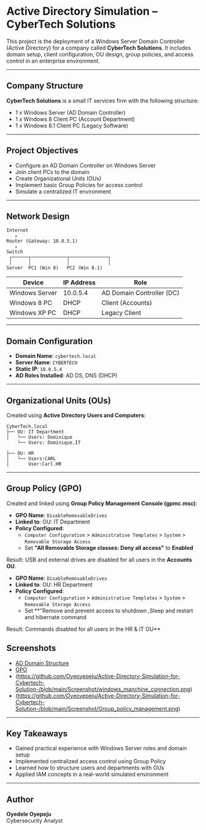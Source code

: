 
# Active Directory Simulation – CyberTech Solutions

This project is the deployment of a Windows Server Domain Controller (Active Directory) for a company called **CyberTech Solutions**. It includes domain setup, client configuration, OU design, group policies, and access control in an enterprise environment.

---

## Company Structure

**CyberTech Solutions** is a small IT services firm with the following structure:

- 1 x Windows Server (AD Domain Controller)
- 1 x Windows 8 Client PC (Account Department)
- 1 x Windows 8.1 Client PC (Legacy Software)

---

## Project Objectives

- Configure an AD Domain Controller on Windows Server
- Join client PCs to the domain
- Create Organizational Units (OUs)
- Implement basic Group Policies for access control
- Simulate a centralized IT environment

---

## Network Design

```
Internet
   ↓
Router (Gateway: 10.0.5.1)
   ↓
Switch
 ┌──────┬─────────────┬──────────────┐
 │      │             │              │
Server  PC1 (Win 8)   PC2 (Win 8.1)
```

| Device        | IP Address      | Role                        |
|---------------|----------------|-----------------------------|
| Windows Server| 10.0.5.4  | AD Domain Controller (DC)   |
| Windows 8 PC  | DHCP    | Client (Accounts)           |
| Windows XP PC | DHCP    | Legacy Client               |

---

## Domain Configuration

- **Domain Name**: `cybertech.local`
- **Server Name**: `CYBERTECH`
- **Static IP**: `10.0.5.4`
- **AD Roles Installed**: AD DS, DNS (DHCP)

---

## Organizational Units (OUs)

Created using **Active Directory Users and Computers**:

```
CyberTech.local
├── OU: IT Department
│   └── Users: Dominique
    └── Users: Dominique.IT

├── OU: HR
│   └── Users:CARL
|       User:Carl.HR
```

---

## Group Policy (GPO)

Created and linked using **Group Policy Management Console (gpmc.msc)**:

- **GPO Name**: `DisableRemovableDrives`
- **Linked to**: OU: IT Department
- **Policy Configured**:
  - `Computer Configuration` > `Administrative Templates` > `System` > `Removable Storage Access`
  - Set **"All Removable Storage classes: Deny all access"** to **Enabled**

Result: USB and external drives are disabled for all users in the **Accounts OU**.
- **GPO Name**: `DisableRemovableDrives`
- **Linked to**: OU: HR Department
- **Policy Configured**:
  - `Computer Configuration` > `Administrative Templates` > `System` > `Removable Storage Access`
  - Set **"Remove and prevent access to shutdown ,Sleep and restart and hibernate command

Result: Commands disabled for all users in the HR & IT OU**

## Screenshots

- [AD Domain Structure](https://github.com/Oyeoyepeju/Active-Directory-Simulation-for-Cybertech-Solution-/blob/main/Screenshot/active_directory_group_user.png)
- [GPO](https://github.com/Oyeoyepeju/Active-Directory-Simulation-for-Cybertech-Solution-/blob/main/Screenshot/windows_manchine_connection.png)
- (https://github.com/Oyeoyepeju/Active-Directory-Simulation-for-Cybertech-Solution-/blob/main/Screenshot/windows_manchine_connection.png)
- (https://github.com/Oyeoyepeju/Active-Directory-Simulation-for-Cybertech-Solution-/blob/main/Screenshot/Group_policy_management.png)

---

## Key Takeaways

- Gained practical experience with Windows Server roles and domain setup
- Implemented centralized access control using Group Policy
- Learned how to structure users and departments with OUs
- Applied IAM concepts in a real-world simulated environment

---

## Author

**Oyedele Oyepeju**  
Cybersecurity Analyst  
